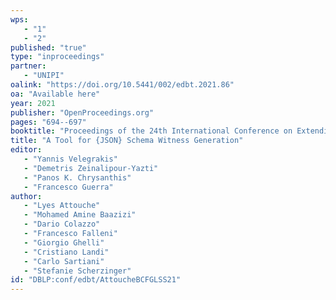 ```yaml
---
wps: 
   - "1"
   - "2"
published: "true"
type: "inproceedings"
partner: 
   - "UNIPI"
oalink: "https://doi.org/10.5441/002/edbt.2021.86"
oa: "Available here"
year: 2021
publisher: "OpenProceedings.org"
pages: "694--697"
booktitle: "Proceedings of the 24th International Conference on Extending Database Technology, {EDBT} 2021, Nicosia, Cyprus, March 23 - 26, 2021"
title: "A Tool for {JSON} Schema Witness Generation"
editor: 
   - "Yannis Velegrakis"
   - "Demetris Zeinalipour-Yazti"
   - "Panos K. Chrysanthis"
   - "Francesco Guerra"
author: 
   - "Lyes Attouche"
   - "Mohamed Amine Baazizi"
   - "Dario Colazzo"
   - "Francesco Falleni"
   - "Giorgio Ghelli"
   - "Cristiano Landi"
   - "Carlo Sartiani"
   - "Stefanie Scherzinger"
id: "DBLP:conf/edbt/AttoucheBCFGLSS21"
---
```

